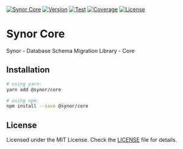 [![Synor Core](https://img.shields.io/badge/synor-core-blue?style=for-the-badge)](https://github.com/Synor)
[![Version](https://img.shields.io/npm/v/@synor/core?style=for-the-badge)](https://npmjs.org/package/@synor/core)
[![Test](https://img.shields.io/travis/com/Synor/core/master?label=Test&style=for-the-badge)](https://travis-ci.com/Synor/core)
[![Coverage](https://img.shields.io/codecov/c/gh/Synor/core/master?style=for-the-badge)](https://codecov.io/gh/Synor/core)
[![License](https://img.shields.io/npm/l/@synor/core?style=for-the-badge)](https://github.com/Synor/synor/blob/master/packages/core/blob/master/LICENSE)

# Synor Core

Synor - Database Schema Migration Library - Core

## Installation

```sh
# using yarn:
yarn add @synor/core

# using npm:
npm install --save @synor/core
```

## License

Licensed under the MIT License. Check the [LICENSE](./LICENSE) file for details.
